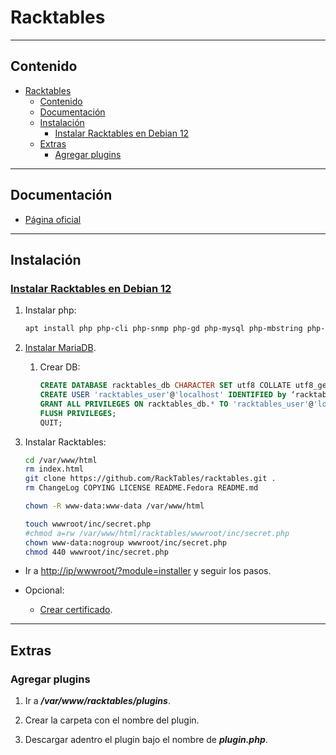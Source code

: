# Racktables

---

## Contenido

- [Racktables](#racktables)
  - [Contenido](#contenido)
  - [Documentación](#documentación)
  - [Instalación](#instalación)
    - [Instalar Racktables en Debian 12](#instalar-racktables-en-debian-12)
  - [Extras](#extras)
    - [Agregar plugins](#agregar-plugins)

---

## Documentación

- [Página oficial](https://www.racktables.org)

---

## Instalación

### [Instalar Racktables en Debian 12](https://unixcop.com/how-to-install-racktable-on-ubuntu-debian-servers/)
<!-- 1. Instalar requisitos
```sh
apt install apt-transport-https lsb-release ca-certificates -y
``` -->

1. Instalar php:

    ```sh
    apt install php php-cli php-snmp php-gd php-mysql php-mbstring php-bcmath php-json php-fpm php-ldap php-curl git -y
    ```

2. [Instalar MariaDB](../../database/sql/mariadb.md#instalar-mariadb-en-debian-12).

   1. Crear DB:

      ```sql
      CREATE DATABASE racktables_db CHARACTER SET utf8 COLLATE utf8_general_ci;
      CREATE USER 'racktables_user'@'localhost' IDENTIFIED by ‘racktablepassword’;
      GRANT ALL PRIVILEGES ON racktables_db.* TO 'racktables_user'@'localhost' WITH GRANT OPTION;
      FLUSH PRIVILEGES;
      QUIT;
      ```

3. Instalar Racktables:

    ```sh
    cd /var/www/html
    rm index.html
    git clone https://github.com/RackTables/racktables.git .
    rm ChangeLog COPYING LICENSE README.Fedora README.md

    chown -R www-data:www-data /var/www/html

    touch wwwroot/inc/secret.php
    #chmod a=rw /var/www/html/racktables/wwwroot/inc/secret.php
    chown www-data:nogroup wwwroot/inc/secret.php
    chmod 440 wwwroot/inc/secret.php
    ```

- Ir a <http://ip/wwwroot/?module=installer> y seguir los pasos.

- Opcional:
  
  - [Crear certificado](../../web/certbot.md#generar-certificados).

---

## Extras

### Agregar plugins

1. Ir a ***/var/www/racktables/plugins***.

2. Crear la carpeta con el nombre del plugin.

3. Descargar adentro el plugin bajo el nombre de ***plugin.php***.
